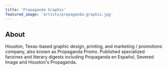 ```yaml
---
title: 'Propaganda Graphix'
featured_image: 'artists/propaganda-graphix.jpg'
---
```


## About

Houston, Texas-based graphic design, printing, and marketing / promotions company, also known as Propaganda Promo. Published specialized fanzines and literary digests including Propaganda en Español, Severed Image and Houston's Propaganda. 
